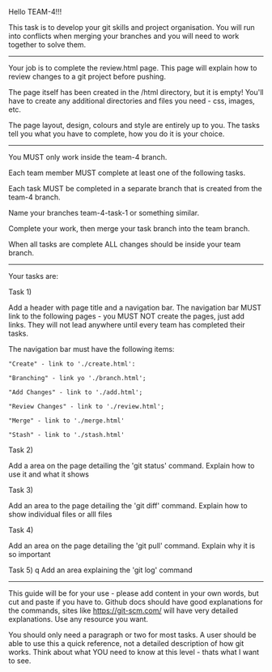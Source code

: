 Hello TEAM-4!!!

This task is to develop your git skills and project organisation. You will run into conflicts when merging your branches and you will need to work together to solve them.

--------------------------------------

Your job is to complete the review.html page. This page will explain how to review changes to a git project before pushing.

The page itself has been created in the /html directory, but it is empty! You'll have to create any additional directories and files you need - css, images, etc.


The page layout, design, colours and style are entirely up to you. The tasks tell you what you have to complete, how you do it is your choice.

--------------------------------------

You MUST only work inside the team-4 branch. 

Each team member MUST complete at least one of the following tasks.

Each task MUST be completed in a separate branch that is created from the team-4 branch.

Name your branches team-4-task-1 or something similar.

Complete your work, then merge your task branch into the team branch. 

When all tasks are complete ALL changes should be inside your team branch.

--------------------------------------

Your tasks are:

Task 1) 

Add a header with page title and a navigation bar.
The navigation bar MUST link to the following pages - you MUST NOT create the pages, just add links. They will not lead anywhere until every team has completed their tasks.

The navigation bar must have the following items:

    "Create" - link to './create.html':

    "Branching" - link yo './branch.html';

    "Add Changes" - link to './add.html';

    "Review Changes" - link to './review.html';

    "Merge" - link to './merge.html'

    "Stash" - link to './stash.html'

Task 2)

Add a area on the page detailing the 'git status' command. Explain how to use it and what it shows

Task 3)

Add an area to the page detailing the 'git diff' command. Explain how to show individual files or alll files

Task 4)

Add an area on the page detailing the 'git pull' command. Explain why it is so important

Task 5)
q
Add an area explaining the 'git log' command

--------------------------------------

This guide will be for your use - please add content in your own words, but cut and paste if you have to. Github docs should have good explanations for the commands, sites like https://git-scm.com/ will have very detailed explanations. Use any resource you want.

You should only need a paragraph or two for most tasks. A user should be able to use this a quick reference, not a detailed description of how git works. Think about what YOU need to know at this level - thats what I want to see. 






